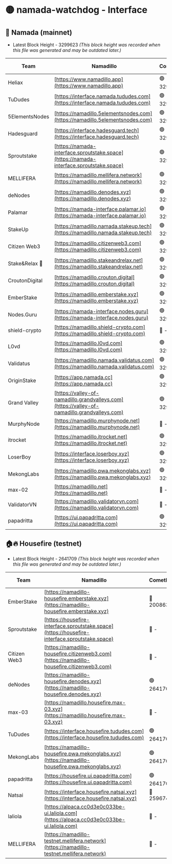 # 🟡 namada-watchdog - Interface

## 🚀 Namada (mainnet)
- Latest Block Height - 3299623 *(This block height was recorded when this file was generated and may be outdated later.)*

| Team | Namadillo | CometBFT | Indexer | MASP Indexer |
|-|-|-|-|-|
| Heliax | [https://www.namadillo.app](https://www.namadillo.app) | 🟢 3299599 | 🟢 3299599 | 🟢 3299599 |
| TuDudes | [https://interface.namada.tududes.com](https://interface.namada.tududes.com) | 🟢 3299600 | 🟢 3299600 | 🟢 3299600 |
| 5ElementsNodes | [https://namadillo.5elementsnodes.com](https://namadillo.5elementsnodes.com) | 🟢 3299600 | 🟢 3299600 | 🟢 3299600 |
| Hadesguard | [https://interface.hadesguard.tech](https://interface.hadesguard.tech) | 🟢 3299601 | 🟢 3299600 | 🟢 3299600 |
| Sproutstake | [https://namada-interface.sproutstake.space](https://namada-interface.sproutstake.space) | 🟢 3299601 | 🟢 3299601 | 🟢 3299601 |
| MELLIFERA | [https://namadillo.mellifera.network](https://namadillo.mellifera.network) | 🟢 3299602 | 🟢 3299602 | 🟢 3299602 |
| deNodes | [https://namadillo.denodes.xyz](https://namadillo.denodes.xyz) | 🟢 3299603 | 🟢 3299603 | 🟢 3299602 |
| Palamar | [https://namada-interface.palamar.io](https://namada-interface.palamar.io) | 🟢 3299603 | 🟢 3299603 | 🟢 3299603 |
| StakeUp | [https://namadillo.namada.stakeup.tech](https://namadillo.namada.stakeup.tech) | 🟢 3299604 | 🟢 3299604 | 🟢 3299604 |
| Citizen Web3 | [https://namadillo.citizenweb3.com](https://namadillo.citizenweb3.com) | 🟢 3299604 | 🟢 3299604 | 🔴 - |
| Stake&Relax 🦥 | [https://namadillo.stakeandrelax.net](https://namadillo.stakeandrelax.net) | 🟢 3299607 | 🟢 3299607 | 🟢 3299607 |
| CroutonDigital | [https://namadillo.crouton.digital](https://namadillo.crouton.digital) | 🟢 3299607 | 🟢 3299607 | 🟢 3299607 |
| EmberStake | [https://namadillo.emberstake.xyz](https://namadillo.emberstake.xyz) | 🟢 3299608 | 🟢 3299608 | 🟢 3299607 |
| Nodes.Guru | [https://namada-interface.nodes.guru](https://namada-interface.nodes.guru) | 🟢 3299608 | 🟢 3299608 | 🟢 3299608 |
| shield-crypto | [https://namadillo.shield-crypto.com](https://namadillo.shield-crypto.com) | 🔴 - | 🔴 - | 🔴 - |
| L0vd | [https://namadillo.l0vd.com](https://namadillo.l0vd.com) | 🟢 3299614 | 🟢 3299614 | 🟢 3299614 |
| Validatus | [https://namadillo.namada.validatus.com](https://namadillo.namada.validatus.com) | 🟢 3299615 | 🟢 3299615 | 🟢 3299615 |
| OriginStake | [https://app.namada.cc](https://app.namada.cc) | 🟢 3299615 | 🟢 3299615 | 🟢 3299615 |
| Grand Valley | [https://valley-of-namadillo.grandvalleys.com](https://valley-of-namadillo.grandvalleys.com) | 🟢 3299616 | 🟢 3299615 | 🟢 3299616 |
| MurphyNode | [https://namadillo.murphynode.net](https://namadillo.murphynode.net) | 🔴 - | 🔴 - | 🔴 - |
| itrocket | [https://namadillo.itrocket.net](https://namadillo.itrocket.net) | 🟢 3299618 | 🟢 3299618 | 🟢 3299618 |
| LoserBoy | [https://interface.loserboy.xyz](https://interface.loserboy.xyz) | 🟢 3299619 | 🟢 3299619 | 🟢 3299619 |
| MekongLabs | [https://namadillo.pwa.mekonglabs.xyz](https://namadillo.pwa.mekonglabs.xyz) | 🟢 3299619 | 🟢 3299619 | 🟢 3299619 |
| max-02 | [https://namadillo.net](https://namadillo.net) | 🔴 - | 🔴 - | 🔴 - |
| ValidatorVN | [https://namadillo.validatorvn.com](https://namadillo.validatorvn.com) | 🔴 - | 🔴 - | 🔴 - |
| papadritta | [https://ui.papadritta.com](https://ui.papadritta.com) | 🟢 3299623 | 🟢 3299623 | 🟢 3299624 |

## 🏠🔥 Housefire (testnet)
- Latest Block Height - 2641709 *(This block height was recorded when this file was generated and may be outdated later.)*

| Team | Namadillo | CometBFT | Indexer | MASP Indexer |
|-|-|-|-|-|
| EmberStake | [https://namadillo-housefire.emberstake.xyz](https://namadillo-housefire.emberstake.xyz) | 🔴 2008636 | 🔴 - | 🔴 - |
| Sproutstake | [https://housefire-interface.sproutstake.space](https://housefire-interface.sproutstake.space) | 🔴 - | 🔴 - | 🔴 - |
| Citizen Web3 | [https://namadillo-housefire.citizenweb3.com](https://namadillo-housefire.citizenweb3.com) | 🔴 - | 🔴 - | 🔴 - |
| deNodes | [https://namadillo-housefire.denodes.xyz](https://namadillo-housefire.denodes.xyz) | 🟢 2641700 | 🟢 2641700 | 🟢 2641700 |
| max-03 | [https://namadillo.housefire.max-03.xyz](https://namadillo.housefire.max-03.xyz) | 🔴 - | 🔴 - | 🔴 - |
| TuDudes | [https://interface.housefire.tududes.com](https://interface.housefire.tududes.com) | 🟢 2641708 | 🟢 2641708 | 🟢 2641708 |
| MekongLabs | [https://namadillo-housefire.pwa.mekonglabs.xyz](https://namadillo-housefire.pwa.mekonglabs.xyz) | 🟢 2641708 | 🟢 2641708 | 🟢 2641708 |
| papadritta | [https://housefire.ui.papadritta.com](https://housefire.ui.papadritta.com) | 🟢 2641709 | 🟢 2641709 | 🟢 2641708 |
| Natsai | [https://interface.housefire.natsai.xyz](https://interface.housefire.natsai.xyz) | 🔴 2596741 | 🔴 2596741 | 🔴 2596741 |
| laliola | [https://alpaca.cc0d3e0c033be-ui.laliola.com](https://alpaca.cc0d3e0c033be-ui.laliola.com) | 🔴 - | 🔴 - | 🔴 - |
| MELLIFERA | [https://namadillo-testnet.mellifera.network](https://namadillo-testnet.mellifera.network) | 🔴 - | 🟢 2641712 | 🔴 2607259 |

